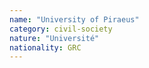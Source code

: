 ```yaml
---
name: "University of Piraeus"
category: civil-society
nature: "Université"
nationality: GRC
---
```

